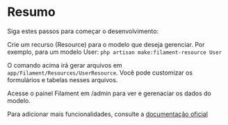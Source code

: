 # Resumo

Siga estes passos para começar o desenvolvimento:

Crie um recurso (Resource) para o modelo que deseja gerenciar. Por exemplo, para um modelo User: `php artisan make:filament-resource User`

O comando acima irá gerar arquivos em `app/Filament/Resources/UserResource`. Você pode customizar os formulários e tabelas nesses arquivos.

Acesse o painel Filament em /admin para ver e gerenaciar os dados do modelo.

Para adicionar mais funcionalidades, consulte a [documentação oficial](https://filamentphp.com/docs/3.x/panels/resources/overview)
